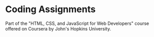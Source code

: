 # Coding Assignments
Part of the "HTML, CSS, and JavaScript for Web Developers" course offered on Coursera by John's Hopkins University.
